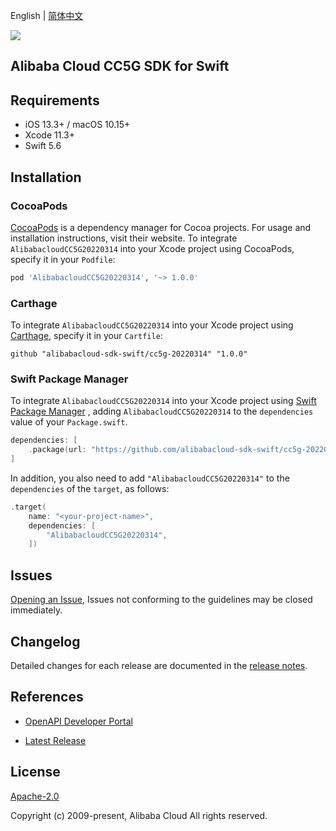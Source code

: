 English | [简体中文](README-CN.md)

![](https://aliyunsdk-pages.alicdn.com/icons/AlibabaCloud.svg)

## Alibaba Cloud CC5G SDK for Swift

## Requirements

- iOS 13.3+ / macOS 10.15+
- Xcode 11.3+
- Swift 5.6

## Installation

### CocoaPods

[CocoaPods](https://cocoapods.org) is a dependency manager for Cocoa projects. For usage and installation instructions, visit their website. To integrate `AlibabacloudCC5G20220314` into your Xcode project using CocoaPods, specify it in your `Podfile`:

```ruby
pod 'AlibabacloudCC5G20220314', '~> 1.0.0'
```

### Carthage

To integrate `AlibabacloudCC5G20220314` into your Xcode project using [Carthage](https://github.com/Carthage/Carthage), specify it in your `Cartfile`:

```ogdl
github "alibabacloud-sdk-swift/cc5g-20220314" "1.0.0"
```

### Swift Package Manager

To integrate `AlibabacloudCC5G20220314` into your Xcode project using [Swift Package Manager](https://swift.org/package-manager/) , adding `AlibabacloudCC5G20220314` to the `dependencies` value of your `Package.swift`.

```swift
dependencies: [
    .package(url: "https://github.com/alibabacloud-sdk-swift/cc5g-20220314.git", from: "1.0.0")
]
```

In addition, you also need to add `"AlibabacloudCC5G20220314"` to the `dependencies` of the `target`, as follows:

```swift
.target(
    name: "<your-project-name>",
    dependencies: [
        "AlibabacloudCC5G20220314",
    ])
```

## Issues

[Opening an Issue](https://github.com/alibabacloud-sdk-swift/cc5g-20220314/issues/new), Issues not conforming to the guidelines may be closed immediately.

## Changelog

Detailed changes for each release are documented in the [release notes](./ChangeLog.txt).

## References

* [OpenAPI Developer Portal](https://next.api.alibabacloud.com/home)
- [Latest Release](https://github.com/alibabacloud-sdk-swift/cc5g-20220314)

## License

[Apache-2.0](http://www.apache.org/licenses/LICENSE-2.0)

Copyright (c) 2009-present, Alibaba Cloud All rights reserved.
